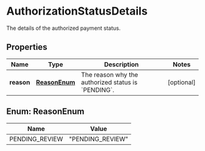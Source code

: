 

# AuthorizationStatusDetails

The details of the authorized payment status.

## Properties

| Name | Type | Description | Notes |
|------------ | ------------- | ------------- | -------------|
|**reason** | [**ReasonEnum**](#ReasonEnum) | The reason why the authorized status is &#x60;PENDING&#x60;. |  [optional] |



## Enum: ReasonEnum

| Name | Value |
|---- | -----|
| PENDING_REVIEW | &quot;PENDING_REVIEW&quot; |




